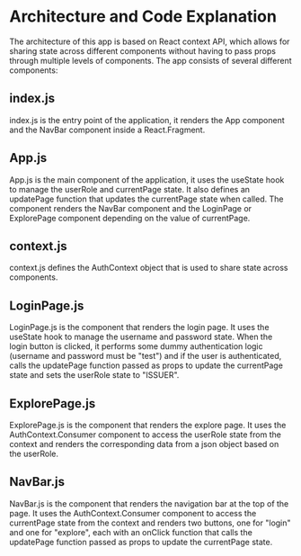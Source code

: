 # Architecture and Code Explanation

The architecture of this app is based on React context API, which allows for sharing state across different components without having to pass props through multiple levels of components. The app consists of several different components:


## index.js

index.js is the entry point of the application, it renders the App component and the NavBar component inside a React.Fragment.


## App.js

App.js is the main component of the application, it uses the useState hook to manage the userRole and currentPage state. It also defines an updatePage function that updates the currentPage state when called. The component renders the NavBar component and the LoginPage or ExplorePage component depending on the value of currentPage.


## context.js

context.js defines the AuthContext object that is used to share state across components.


## LoginPage.js

LoginPage.js is the component that renders the login page. It uses the useState hook to manage the username and password state. When the login button is clicked, it performs some dummy authentication logic (username and password must be "test") and if the user is authenticated, calls the updatePage function passed as props to update the currentPage state and sets the userRole state to "ISSUER".


## ExplorePage.js

ExplorePage.js is the component that renders the explore page. It uses the AuthContext.Consumer component to access the userRole state from the context and renders the corresponding data from a json object based on the userRole.


## NavBar.js

NavBar.js is the component that renders the navigation bar at the top of the page. It uses the AuthContext.Consumer component to access the currentPage state from the context and renders two buttons, one for "login" and one for "explore", each with an onClick function that calls the updatePage function passed as props to update the currentPage state.
